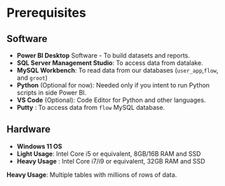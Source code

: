 # Prerequisites

## Software


- **Power BI Desktop** Software - To build datasets and reports.
- **SQL Server Management Studio**: To access data from datalake.
- **MySQL Workbench**: To read data from our databases (`user_app`,`flow`, and `groot`)
- **Python** (Optional for now): Needed only if you intent to run Python scripts in side Power BI. 
- **VS Code** (Optional): Code Editor for Python and other languages.
- **Putty** : To access data from `flow` MySQL database. 

## Hardware

- **Windows 11 OS**
- **Light Usage**: Intel Core i5 or equivalent, 8GB/16B RAM and SSD
- **Heavy Usage** : Intel Core i7/i9 or equivalent, 32GB RAM and SSD

**Heavy Usage**: Multiple tables with millions of rows of data.